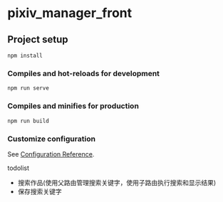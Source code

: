# pixiv_manager_front

## Project setup
```
npm install
```

### Compiles and hot-reloads for development
```
npm run serve
```

### Compiles and minifies for production
```
npm run build
```

### Customize configuration
See [Configuration Reference](https://cli.vuejs.org/config/).

todolist
- 搜索作品(使用父路由管理搜索关键字，使用子路由执行搜索和显示结果)
- 保存搜索关键字